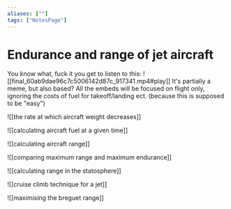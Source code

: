 ```yaml
---
aliases: [""]
tags: ["NotesPage"]
---
```


# Endurance and range of jet aircraft
You know what, fuck it you get to listen to this:
![[final_60ab9dae96c7c5006142d87c_917341.mp4#play]]
It's partially a meme, but also based?
All the embeds will be focused on flight only, ignoring the costs of fuel for takeoff/landing ect. (because this is supposed to be "easy")

![[the rate at which aircraft weight decreases]]

![[calculating aircraft fuel at a given time]]

![[calculating aircraft range]]

![[comparing maximum range and maximum endurance]]

![[calculating range in the statosphere]]

![[cruise climb technique for a jet]]

![[maximising the breguet range]]

